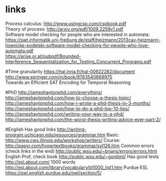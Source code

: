 # links
Process calculus: http://www.usingcsp.com/cspbook.pdf<br/>
Theory of process: http://arxiv.org/pdf/1009.2259v1.pdf<br/>
Software model checking for people who are interested in automata: https://swt.informatik.uni-freiburg.de/staff/heizmann/2013cav-heizmann-hoenicke-podelski-software-model-checking-for-people-who-love-automata.pdf<br/>
https://arise.or.at/pubpdf/Bounded-Interference_Sequentialization_for_Testing_Concurrent_Programs.pdf<br/>

#Time granularity
https://hal.inria.fr/hal-00922282/document<br/>
http://www.springer.com/in/book/9783540669975<br/>
Towards an Efficient SAT Encoding for Temporal
Reasoning<br/>

#PhD
http://jameshaytonphd.com/everything/
http://jameshaytonphd.com/how-to-choose-a-thesis-topic/
http://jameshaytonphd.com/how-i-wrote-a-phd-thesis-in-3-months/
http://jameshaytonphd.com/how-to-do-a-phd-top-10-tips/
http://jameshaytonphd.com/writing-your-way-to-a-phd/
http://jameshaytonphd.com/the-worst-thesis-writing-advice-ever-part-2/

#English
Has good links
http://writing-program.uchicago.edu/resources/grammar.htm
Basic:
http://www.cws.illinois.edu/workshop/writers/
Course:
http://papyr.com/hypertextbooks/grammar/syl126.htm
Common errors (check links in the end)
http://public.wsu.edu/~brians/errors/errors.html
English Prof, check book
http://public.wsu.edu/~gordonl/
Has good tests
http://esl.about.com/
1000 words
http://esl.about.com/library/vocabulary/bl1000_list1.htm
Purdue ESL
https://owl.english.purdue.edu/owl/section/5/


